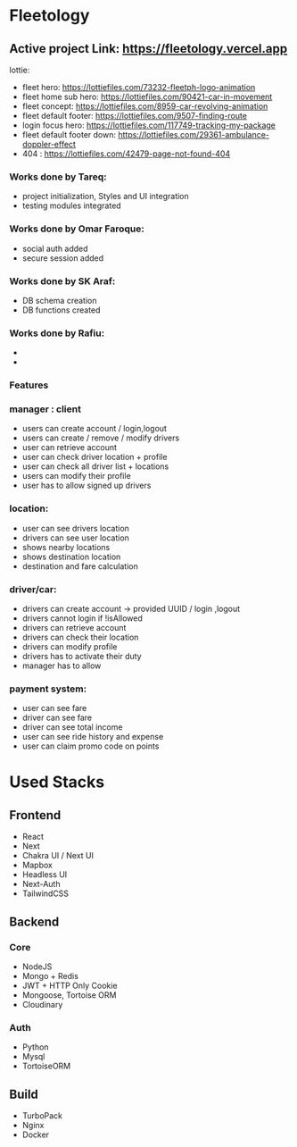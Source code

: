 # Fleetology

## Active project Link: https://fleetology.vercel.app

lottie:

-   fleet hero: https://lottiefiles.com/73232-fleetph-logo-animation
-   fleet home sub hero: https://lottiefiles.com/90421-car-in-movement
-   fleet concept: https://lottiefiles.com/8959-car-revolving-animation
-   fleet default footer: https://lottiefiles.com/9507-finding-route
-   login focus hero: https://lottiefiles.com/117749-tracking-my-package
-   fleet default footer down: https://lottiefiles.com/29361-ambulance-doppler-effect
-   404 : https://lottiefiles.com/42479-page-not-found-404

### Works done by Tareq:

-   project initialization, Styles and UI integration
-   testing modules integrated

### Works done by Omar Faroque:

-   social auth added
-   secure session added

### Works done by SK Araf:

-   DB schema creation
-   DB functions created

### Works done by Rafiu:

-
-

### Features

### manager : client

-   users can create account / login,logout
-   users can create / remove / modify drivers
-   user can retrieve account
-   user can check driver location + profile
-   user can check all driver list + locations
-   users can modify their profile
-   user has to allow signed up drivers

### location:

-   user can see drivers location
-   drivers can see user location
-   shows nearby locations
-   shows destination location
-   destination and fare calculation

### driver/car:

-   drivers can create account -> provided UUID / login ,logout
-   drivers cannot login if !isAllowed
-   drivers can retrieve account
-   drivers can check their location
-   drivers can modify profile
-   drivers has to activate their duty
-   manager has to allow

### payment system:

-   user can see fare
-   driver can see fare
-   driver can see total income
-   user can see ride history and expense
-   user can claim promo code on points

# Used Stacks

## Frontend

-   React
-   Next
-   Chakra UI / Next UI
-   Mapbox
-   Headless UI
-   Next-Auth
-   TailwindCSS

## Backend

### Core

-   NodeJS
-   Mongo + Redis
-   JWT + HTTP Only Cookie
-   Mongoose, Tortoise ORM
-   Cloudinary

### Auth

-   Python
-   Mysql
-   TortoiseORM

## Build

-   TurboPack
-   Nginx
-   Docker
